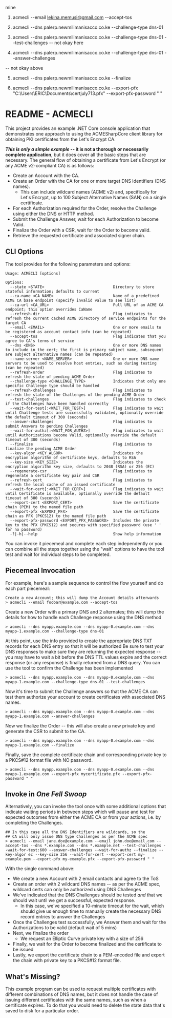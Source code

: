 mine
1. acmecli --email lekina.memusi@gmail.com --accept-tos

2. acmecli --dns palerp.newmilimanisacco.co.ke --challenge-type dns-01

3. acmecli --dns palerp.newmilimanisacco.co.ke --challenge-type dns-01 --test-challenges
-- not okay here
4. acmecli --dns palerp.newmilimanisacco.co.ke --challenge-type dns-01 --answer-challenges

-- not okay above

5. acmecli --dns palerp.newmilimanisacco.co.ke --finalize

6. acmecli --dns palerp.newmilimanisacco.co.ke --export-pfx "C:\Users\ERIC\Documents\certjuly713.pfx" --export-pfx-password " "

 

# README - ACMECLI

This project provides an example .NET Core console application that demonstrates one approach
to using the ACMESharpCore client library for obtaining PKI certificates from the Let's Encrypt
CA.

***This is only a simple example* -- it is not a thorough or necessarily complete application**,
but it does cover all the basic steps that are necessary.  The general flow of obtaining a
certificate from Let's Encrypt (or any ACME v2-compliant CA) is as follows:

* Create an Account with the CA.
* Create an Order with the CA for one or more target DNS Identifiers (DNS names).
  * This can include wildcard names (ACME v2) and, specifically for Let's Encrypt,
    up to 100 Subject Alternative Names (SAN) on a single certificate.
* For each Authorization required for the Order, resolve the Challenge using
  either the DNS or HTTP method.
* Submit the Challenge Answer, wait for each Authorization to become Valid.
* Finalize the Order with a CSR, wait for the Order to become valid.
* Retrieve the requested certificate and associated signer chain.

## CLI Options

The tool provides for the following parameters and options:

```shell
Usage: ACMECLI [options]

Options:
  --state <STATE>                              Directory to store stateful information; defaults to current
  --ca-name <CA_NAME>                          Name of a predefined ACME CA base endpoint (specify invalid value to see list)
  --ca-url <CA_URL>                            Full URL of an ACME CA endpoint; this option overrides CaName
  --refresh-dir                                Flag indicates to refresh the current cached ACME Directory of service endpoints for the target CA
  --email <EMAIL>                              One or more emails to be registered as account contact info (can be repeated)
  --accept-tos                                 Flag indicates that you agree to CA's terms of service
  --dns <DNS>                                  One or more DNS names to include in the cert; the first is primary subject name, subsequent are subject alternative names (can be repeated)
  --name-server <NAME_SERVER>                  One or more DNS name servers to be used to resolve host entries, such as during testing (can be repeated)
  --refresh-order                              Flag indicates to refresh the state of pending ACME Order
  --challenge-type <CHALLENGE_TYPE>            Indicates that only one specific Challenge type should be handled
  --refresh-challenges                         Flag indicates to refresh the state of the Challenges of the pending ACME Order
  --test-challenges                            Flag indicates to check if the Challenges have been handled correctly
  --wait-for-test[:<WAIT_FOR_TEST>]            Flag indicates to wait until Challenge tests are successfully validated, optionally override the default timeout of 300 (seconds)
  --answer-challenges                          Flag indicates to submit Answers to pending Challenges
  --wait-for-authz[:<WAIT_FOR_AUTHZ>]          Flag indicates to wait until Authorizations become Valid, optionally override the default timeout of 300 (seconds)
  --finalize                                   Flag indicates to finalize the pending ACME Order
  --key-algor <KEY_ALGOR>                      Indicates the encryption algorithm of certificate keys, defaults to RSA
  --key-size <KEY_SIZE>                        Indicates the encryption algorithm key size, defaults to 2048 (RSA) or 256 (EC)
  --regenerate-csr                             Flag indicates to regenerate a certificate key pair and CSR
  --refresh-cert                               Flag indicates to refresh the local cache of an issued certificate
  --wait-for-cert[:<WAIT_FOR_CERT>]            Flag indicates to wait until Certificate is available, optionally override the default timeout of 300 (seconds)
  --export-cert <EXPORT_CERT>                  Save the certificate chain (PEM) to the named file path
  --export-pfx <EXPORT_PFX>                    Save the certificate chain as PFX (PKCS12) to the named file path
  --export-pfx-password <EXPORT_PFX_PASSWORD>  Includes the private key to the PFX (PKCS12) and secures with specified password (use ' ' for no password)
  -?|-h|--help                                 Show help information
```

You can invoke it piecemeal and complete each step independently or you can combine all the
steps together using the "wait" options to have the tool test and wait for individual steps
to be completed.

## Piecemeal Invocation

For example, here's a sample sequence to control the flow yourself and do each part piecemeal:

```shell
Create a new Account; this will dump the Account details afterwards
> acmecli --email foobar@example.com --accept-tos
```

Create a new Order with a primary DNS and 2 alternates; this will dump
the details for how to handle each Challenge response using the DNS method
```shell
> acmecli --dns myapp.example.com --dns myapp-0.example.com --dns myapp-1.example.com --challenge-type dns-01
```

At this point, use the info provided to create the appropriate
DNS TXT records for each DNS entry so that it will be authorized
Be sure to test your DNS responses to make sure they are returning
the expected response -- you may have to wait a bit before the
DNS TTL values expire and the correct response (or any response)
is finally returned from a DNS query. You can use the tool to confirm
the Challenge has been implemented
```shell
> acmecli --dns myapp.example.com --dns myapp-0.example.com --dns myapp-1.example.com --challenge-type dns-01 --test-challenges
```

Now it's time to submit the Challenge answers so that the ACME CA can test
them authorize your account to create certificates with associated DNS names.
```shell
> acmecli --dns myapp.example.com --dns myapp-0.example.com --dns myapp-1.example.com --answer-challenges
```

Now we finalize the Order -- this will also create a new
private key and generate the CSR to submit to the CA.
```shell
> acmecli --dns myapp.example.com --dns myapp-0.example.com --dns myapp-1.example.com --finalize
```

Finally, save the complete certificate chain and corresponding
private key to a PKCS#12 format file with NO password.
```shell
> acmecli --dns myapp.example.com --dns myapp-0.example.com --dns myapp-1.example.com --export-pfx mycertificate.pfx --export-pfx-password " "
```
## Invoke in _One Fell Swoop_

Alternatively, you can invoke the tool once with some additional options that indicate
waiting periods in between steps which will pause and test for expected outcomes from
either the ACME CA or from your actions, i.e. by completing the Challenges.

```shell
## In this case all the DNS Identifiers are wildcards, so the
## CA will only issue DNS type Challenges as per the ACME spec
> acmecli --email jane.doe@example.com --email john.doe@email.com --accept-tos --dns *.example.com --dns *.example.net --test-challenges --wait-for-test:600 --answer-challenges --wait-for-authz --finalize --key-algor ec --key-size 256 --wait-for-cert --export-cert my-example.pem --export-pfx my-example.pfx --export-pfx-password " "
```

With the single command above:

* We create a new Account with 2 email contacts and agree to the ToS
* Create an order with 2 wildcard DNS names -- as per the ACME spec,
  wildcard certs can only be authorized using DNS Challenges
* We've indicated that the DNS Challenges should be tested *and* that
  we should wait until we get a successful, expected response.
  * In this case, we've specified a 10-minute timeout for the wait,
    which should give us enough time to manually create the necessary
    DNS record entries to answer the Challenges
* Once the Challenges test successfully, we Answer them and wait for
  the Authorizations to be valid (default wait of 5 mins)
* Next, we finalize the order
  * We request an Elliptic Curve private key with a size of 256
* Finally, we wait for the Order to become finalized and the certificate
  to be issued
* Lastly, we export the certificate chain to a PEM-encoded file and export
  the chain with private key to a PKCS#12 format file.

## What's Missing?

This example program can be used to request multiple certificates with different
combinations of DNS names, but it does not handle the case of issuing different
certificates with the same names, such as when a certificate expires.  To do that
you would need to delete the state data that's saved to disk for a particular
order.